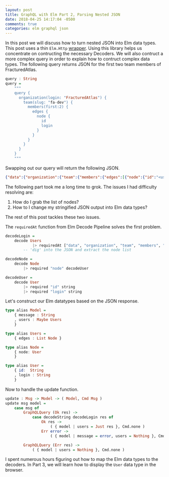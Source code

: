 ```yaml
---
layout: post
title: GraphQL with Elm Part 2, Parsing Nested JSON
date: 2018-04-25 14:17:04 -0500
comments: true
categories: elm graphql json
---
```


In this post we will discuss how to turn nested JSON into Elm data types. This post uses a thin `Elm.Http` [wrapper](https://github.com/NoRedInk/elm-decode-pipeline). Using this library helps us concentrate on contructing the necessary Decoders. We will also contruct a more complex query in order to explain how to contruct complex data types. The following query returns JSON for the first two team members of FracturedAtlas.


```haskell
query : String
query =
    """
    query {
      organization(login: "FracturedAtlas") {
        team(slug: "fa-dev") {
          members(first:2) {
            edges {
              node {
                id
                login
              }
            }
          }
        }
      }
    }
    """
```

Swapping out our query will return the following JSON.

```json
{"data":{"organization":{"team":{"members":{"edges":[{"node":{"id":"<user id>","login":"<user name>"}},{"node":{"id":"<another user id>","login":"<user name>"}}]}}}}}
```

The following part took me a long time to grok. The issues I had difficulty resolving are:
1. How do I grab the list of nodes?
1. How to I change my stringified JSON output into Elm data types?

The rest of this post tackles these two issues. 

The `requiredAt` function from Elm Decode Pipeline solves the first problem. 

```haskell
decodeLogin =
    decode Users
            |> requiredAt ["data", "organization", "team", "members", "edges"] (Json.Decode.list decodeNode)
	    -- 'dig' into the JSON and extract the node list

decodeNode =
    decode Node
        |> required "node" decodeUser

decodeUser =
    decode User
        |> required "id" string
        |> required "login" string
```

Let's construct our Elm datatypes based on the JSON response.

```haskell
type alias Model =
    { message : String
    , users : Maybe Users
    }

type alias Users =
    { edges : List Node }

type alias Node =
    { node: User
    }

type alias User =
    { id:  String
    , login : String
    }
```

Now to handle the update function.

```haskell
update : Msg -> Model -> ( Model, Cmd Msg )
update msg model =
    case msg of
        GraphQLQuery (Ok res) ->
            case decodeString decodeLogin res of
                Ok res ->
                    ( { model | users = Just res }, Cmd.none )
                Err error ->
                    ( { model | message = error, users = Nothing }, Cmd.none )

        GraphQLQuery (Err res) ->
            ( { model | users = Nothing }, Cmd.none )
```

I spent numerous hours figuring out how to map the Elm data types to the decoders. In Part 3, we will learn how to display the `User` data type in the browser.
